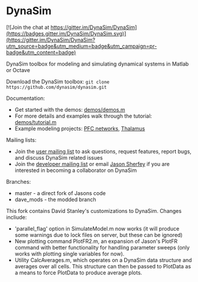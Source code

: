 # DynaSim

[![Join the chat at https://gitter.im/DynaSim/DynaSim](https://badges.gitter.im/DynaSim/DynaSim.svg)](https://gitter.im/DynaSim/DynaSim?utm_source=badge&utm_medium=badge&utm_campaign=pr-badge&utm_content=badge)

DynaSim toolbox for modeling and simulating dynamical systems in Matlab or Octave

Download the DynaSim toolbox:
`git clone https://github.com/dynasim/dynasim.git`

Documentation:
- Get started with the demos: [demos/demos.m](https://github.com/DynaSim/DynaSim/blob/master/demos/demos.m)
- For more details and examples walk through the tutorial: [demos/tutorial.m](https://github.com/DynaSim/DynaSim/blob/master/demos/tutorial.m)
- Example modeling projects: [PFC networks](https://github.com/jsherfey/PFC_models), [Thalamus](https://github.com/asoplata/ching2010_tcre_dynasim_mechanisms)

Mailing lists:
- Join the [user mailing list](https://groups.google.com/forum/#!forum/dynasim-users) to ask questions, request features, report bugs, and discuss DynaSim related issues
- Join the [developer mailing list](https://groups.google.com/forum/#!forum/dynasim-developers) or email [Jason Sherfey](http://jasonsherfey.com/) if you are interested in becoming a collaborator on DynaSim

Branches:
+ master - a direct fork of Jasons code
+ dave_mods - the modded branch

This fork contains David Stanley's customizations to DynaSim. Changes incliude:

+ 'parallel_flag' option in SimulateModel.m now works (it will produce some warnings due to lock files on server, but these can be ignored)
+ New plotting command PlotFR2.m, an expansion of Jason's PlotFR command with better functionality for handling parameter sweeps (only works with plotting single variables for now).
+ Utility CalcAverages.m, which operates on a DynaSim data structure and averages over all cells. This structure can then be passed to PlotData as a means to force PlotData to produce average plots.

